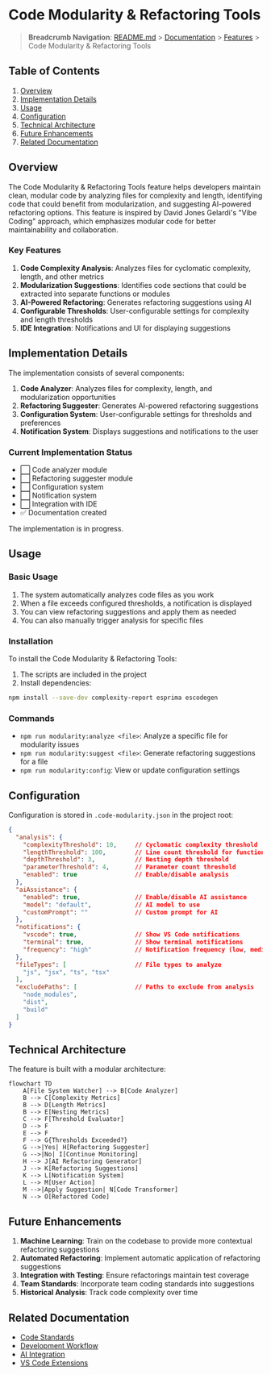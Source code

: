 # Code Modularity & Refactoring Tools

> **Breadcrumb Navigation**: [README.md](../../README.md) > [Documentation](../index.md) > [Features](./index.md) > Code Modularity & Refactoring Tools

## Table of Contents

1. [Overview](#overview)
2. [Implementation Details](#implementation-details)
3. [Usage](#usage)
4. [Configuration](#configuration)
5. [Technical Architecture](#technical-architecture)
6. [Future Enhancements](#future-enhancements)
7. [Related Documentation](#related-documentation)

## Overview

The Code Modularity & Refactoring Tools feature helps developers maintain clean, modular code by analyzing files for complexity and length, identifying code that could benefit from modularization, and suggesting AI-powered refactoring options. This feature is inspired by David Jones Gelardi's "Vibe Coding" approach, which emphasizes modular code for better maintainability and collaboration.

### Key Features

1. **Code Complexity Analysis**: Analyzes files for cyclomatic complexity, length, and other metrics
2. **Modularization Suggestions**: Identifies code sections that could be extracted into separate functions or modules
3. **AI-Powered Refactoring**: Generates refactoring suggestions using AI
4. **Configurable Thresholds**: User-configurable settings for complexity and length thresholds
5. **IDE Integration**: Notifications and UI for displaying suggestions

## Implementation Details

The implementation consists of several components:

1. **Code Analyzer**: Analyzes files for complexity, length, and modularization opportunities
2. **Refactoring Suggester**: Generates AI-powered refactoring suggestions
3. **Configuration System**: User-configurable settings for thresholds and preferences
4. **Notification System**: Displays suggestions and notifications to the user

### Current Implementation Status

- ⬜ Code analyzer module
- ⬜ Refactoring suggester module
- ⬜ Configuration system
- ⬜ Notification system
- ⬜ Integration with IDE
- ✅ Documentation created

The implementation is in progress.

## Usage

### Basic Usage

1. The system automatically analyzes code files as you work
2. When a file exceeds configured thresholds, a notification is displayed
3. You can view refactoring suggestions and apply them as needed
4. You can also manually trigger analysis for specific files

### Installation

To install the Code Modularity & Refactoring Tools:

1. The scripts are included in the project
2. Install dependencies:

```bash
npm install --save-dev complexity-report esprima escodegen
```

### Commands

- `npm run modularity:analyze <file>`: Analyze a specific file for modularity issues
- `npm run modularity:suggest <file>`: Generate refactoring suggestions for a file
- `npm run modularity:config`: View or update configuration settings

## Configuration

Configuration is stored in `.code-modularity.json` in the project root:

```json
{
  "analysis": {
    "complexityThreshold": 10,     // Cyclomatic complexity threshold
    "lengthThreshold": 100,        // Line count threshold for functions
    "depthThreshold": 3,           // Nesting depth threshold
    "parameterThreshold": 4,       // Parameter count threshold
    "enabled": true                // Enable/disable analysis
  },
  "aiAssistance": {
    "enabled": true,               // Enable/disable AI assistance
    "model": "default",            // AI model to use
    "customPrompt": ""             // Custom prompt for AI
  },
  "notifications": {
    "vscode": true,                // Show VS Code notifications
    "terminal": true,              // Show terminal notifications
    "frequency": "high"            // Notification frequency (low, medium, high)
  },
  "fileTypes": [                   // File types to analyze
    "js", "jsx", "ts", "tsx"
  ],
  "excludePaths": [                // Paths to exclude from analysis
    "node_modules",
    "dist",
    "build"
  ]
}
```

## Technical Architecture

The feature is built with a modular architecture:

```mermaid
flowchart TD
    A[File System Watcher] --> B[Code Analyzer]
    B --> C[Complexity Metrics]
    B --> D[Length Metrics]
    B --> E[Nesting Metrics]
    C --> F[Threshold Evaluator]
    D --> F
    E --> F
    F --> G{Thresholds Exceeded?}
    G -->|Yes| H[Refactoring Suggester]
    G -->|No| I[Continue Monitoring]
    H --> J[AI Refactoring Generator]
    J --> K[Refactoring Suggestions]
    K --> L[Notification System]
    L --> M[User Action]
    M -->|Apply Suggestion| N[Code Transformer]
    N --> O[Refactored Code]
```

## Future Enhancements

1. **Machine Learning**: Train on the codebase to provide more contextual refactoring suggestions
2. **Automated Refactoring**: Implement automatic application of refactoring suggestions
3. **Integration with Testing**: Ensure refactorings maintain test coverage
4. **Team Standards**: Incorporate team coding standards into suggestions
5. **Historical Analysis**: Track code complexity over time

## Related Documentation

- [Code Standards](../processes/code-standards.md)
- [Development Workflow](../processes/development-workflow.md)
- [AI Integration](../features/ai-integration.md)
- [VS Code Extensions](../tools/vscode-extensions.md)
